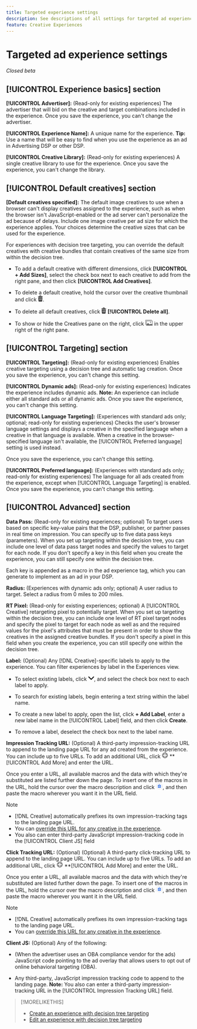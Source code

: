 ```yaml
---
title: Targeted experience settings
description: See descriptions of all settings for targeted ad experiences.
feature: Creative Experiences
---
```

# Targeted ad experience settings

*Closed beta*

## [!UICONTROL Experience basics] section

**[!UICONTROL Advertiser]:** (Read-only for existing experiences) The advertiser that will bid on the creative and target combinations included in the experience. Once you save the experience, you can't change the advertiser.

**[!UICONTROL Experience Name]:** A unique name for the experience. **Tip:** Use a name that will be easy to find when you use the experience as an ad in Advertising DSP or other DSP.

**[!UICONTROL Creative Library]:** (Read-only for existing experiences) A single creative library to use for the experience. Once you save the experience, you can't change the library.

## [!UICONTROL Default creatives] section

**\[Default creatives specified\]:** The default image creatives to use when a browser can't display creatives assigned to the experience, such as when the browser isn't JavaScript-enabled or the ad server can't personalize the ad because of delays. Include one image creative per ad size for which the experience applies. Your choices determine the creative sizes that can be used for the experience.<!-- In the legacy product, you selected the ad sizes for the experience, and then selected default images for each of those ad sizes. This feels a little wonky in that there isn't a distinct/obvious "Creative Sizes" setting to reference. -->

For experiences with decision tree targeting, you can override the default creatives with creative bundles that contain creatives of the same size from within the decision tree.<!-- verify -->

* To add a default creative with different dimensions, click **[!UICONTROL + Add Sizes]**, select the check box next to each creative to add from the right pane, and then click **[!UICONTROL Add Creatives]**.

* To delete a default creative, hold the cursor over the creative thumbnail and click ![Delete](/help/creative/assets/delete.png "Delete").

* To delete all default creatives, click ![Delete](/help/creative/assets/delete.png "Delete") **[!UICONTROL Delete all]**.

* To show or hide the Creatives pane on the right, click ![Show/Hide](/help/creative/assets/hide-show-creatives.png "Show/Hide") in the upper right of the right pane.

## [!UICONTROL Targeting] section

**[!UICONTROL Targeting]:** (Read-only for existing experiences) Enables creative targeting using a decision tree and automatic tag creation. Once you save the experience, you can't change this setting.

**[!UICONTROL Dynamic ads]:** (Read-only for existing experiences) Indicates the experience includes dynamic ads. **Note:** An experience can include either all standard ads or all dynamic ads. Once you save the experience, you can't change this setting.

**[!UICONTROL Language Targeting]:** (Experiences with standard ads only; optional; read-only for existing experiences) Checks the user's browser language settings and displays a creative in the specified language when a creative in that language is available. When a creative in the browser-specified language isn't available, the [!UICONTROL Preferred language] setting is used instead.

Once you save the experience, you can't change this setting.

**[!UICONTROL Preferred language]:** (Experiences with standard ads only; read-only for existing experiences) The language for all ads created from the experience, except when [!UICONTROL Language Targeting] is enabled. Once you save the experience, you can't change this setting.

## [!UICONTROL Advanced] section

**Data Pass:** (Read-only for existing experiences; optional) To target users based on specific key-value pairs that the DSP, publisher, or partner passes in real time on impression. You can specify up to five data pass keys (parameters). When you set up targeting within the decision tree, you can include one level of data pass target nodes and specify the values to target for each node. If you don't specify a key in this field when you create the experience, you can still specify one within the decision tree.<!-- May move this to just within the decision tree.  -->

Each key is appended as a macro in the ad experience
tag, which you can generate to implement as an ad in your DSP.

**Radius:** (Experiences with dynamic ads only; optional) A user radius to target. Select a radius from 0 miles to 200 miles.<!-- Affect within the decision tree? -->

**RT Pixel:** (Read-only for existing experiences; optional) A [!UICONTROL Creative] retargeting pixel to potentially target. When you set up targeting within the decision tree, you can include one level of RT pixel target nodes and specify the pixel to target for each node as well as and the required values for the pixel's attributes that must be present in order to show the creatives in the assigned creative bundles. If you don't specify a pixel in this field when you create the experience, you can still specify one within the decision tree.<!-- May move this to just within the decision tree. -->

**Label:** <!-- should be "Labels" --> (Optional) Any [!DNL Creative]-specific labels to apply to the experience. You can filter experiences by label in the Experiences<!-- sic --> view.

* To select existing labels, click ![Down](/help/creative/assets/chevron-down.png "Down"), and select the check box next to each label to apply.

* To search for existing labels, begin entering a text string within the label name.

* To create a new label to apply, open the list, click **+ Add Label**, enter a new label name in the [!UICONTROL Label] field, and then click **Create**.

* To remove a label, deselect the check box next to the label name.

**Impression Tracking URL:** (Optional) A third-party impression-tracking URL to append to the landing page URL for any ad created from the experience. You can include up to five URLs. To add an additional URL, click ![icon](/help/creative/assets/create.png) **[!UICONTROL Add More] and enter the URL.

Once you enter a URL, all available macros and the data with which they're substituted are listed further down the page. To insert one of the macros in the URL, hold the cursor over the macro description and click ![Copy to clipboard](/help/creative/assets/copy-to-clipboard.png "Copy to clipboard"), and then paste the macro wherever you want it in the URL field.

>[!NOTE]
>
>* [!DNL Creative] automatically prefixes its own impression-tracking tags to the landing page URL.
>* You can [override this URL for any creative in the experience](experience-tracking-urls-targeting.md).
>* You also can enter third-party JavaScript impression-tracking code in the [!UICONTROL Client JS] field

**Click Tracking URL:** (Optional) (Optional) A third-party click-tracking URL to append to the landing page URL. You can include up to five URLs. To add an additional URL, click ![icon](/help/creative/assets/create.png) **[!UICONTROL Add More] and enter the URL.

Once you enter a URL, all available macros and the data with which they're substituted are listed further down the page. To insert one of the macros in the URL, hold the cursor over the macro description and click ![Copy to clipboard](/help/creative/assets/copy-to-clipboard.png "Copy to clipboard"), and then paste the macro wherever you want it in the URL field.

>[!NOTE]
>
>* [!DNL Creative] automatically prefixes its own impression-tracking tags to the landing page URL.
>* You can [override this URL for any creative in the experience](experience-tracking-urls-targeting.md).

**Client JS:** (Optional) Any of the following:

* (When the advertiser uses an OBA compliance vendor for the ads) JavaScript code pointing to the ad overlay that allows users to opt out of online behavioral targeting (OBA).

* Any third-party, JavaScript impression tracking code to append to the landing page. **Note:** You also can enter a third-party impression-tracking URL in the [!UICONTROL Impression Tracking URL] field.

>[!MORELIKETHIS]
>
>* [Create an experience with decision tree targeting](experience-create-targeting.md)
>* [Edit an experience with decision tree targeting](experience-edit-targeting.md)
